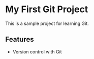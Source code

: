 # My First Git Project

This is a sample project for learning Git.

## Features

- Version control with Git
